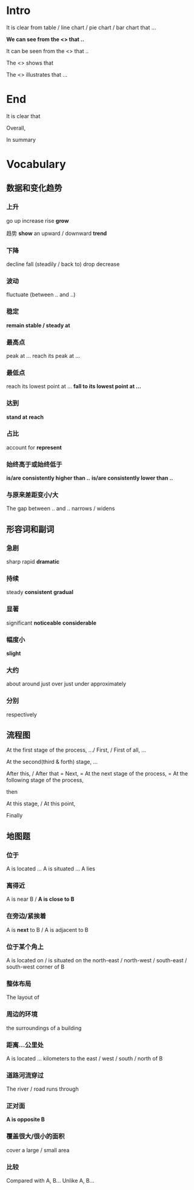 # Intro

It is clear from table / line chart / pie chart / bar chart that ...

**We can see from the <> that ..**

It can be seen from the <> that ..

The <> shows that

The <> illustrates that ...

# End

It is clear that

Overall,

In summary

# Vocabulary

## 数据和变化趋势

### 上升

go up
increase
rise
**grow**

趋势 **show** an upward / downward **trend**

### 下降

decline
fall (steadily / back to)
drop
decrease

### 波动

fluctuate (between .. and ..)

### 稳定

**remain stable / steady at**

### 最高点

peak at ...
reach its peak at ...

### 最低点

reach its lowest point at ...
**fall to its lowest point at ...**

### 达到

**stand at**
**reach**

### 占比

account for
**represent**

### 始终高于或始终低于

**is/are consistently higher than ..**
**is/are consistently lower than ..**

### 与原来差距变小/大

The gap between .. and .. narrows / widens

## 形容词和副词

### 急剧

sharp
rapid
**dramatic**

### 持续

steady
**consistent**
**gradual**

### 显著

significant
**noticeable**
**considerable**

### 幅度小

**slight**

### 大约

about
around
just over
just under
approximately

### 分别

respectively

## 流程图

At the first stage of the process, .../ First, / First of all, ...

At the second(third & forth) stage, ...

After this, / After that = Next, = At the next stage of the process, = At the following stage of the process,

then

At this stage, / At this point,

Finally

## 地图题

### 位于

A is located ...
A is situated ...
A lies

### 离得近

A is near B / **A is close to B**

### 在旁边/紧挨着

A is **next** to B / A is adjacent to B

### 位于某个角上

A is located on / is situated on the north-east / north-west / south-east / south-west corner of B

### 整体布局

The layout of

### 周边的环境

the surroundings of a building

### 距离...公里处

A is located ... kilometers to the east / west / south / north of B

### 道路河流穿过

The river / road runs through

### 正对面

**A is opposite B**

### 覆盖很大/很小的面积

cover a large / small area

### 比较

Compared with A, B...
Unlike A, B...

